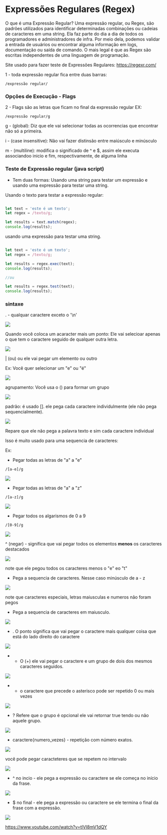 # Expressões Regulares (Regex) 

O que é uma Expressão Regular?
Uma expressão regular, ou Regex, são padrões utilizados para identificar determinadas combinações ou cadeias de caracteres em uma string. Ela faz parte do dia a dia de todos os programadores e administradores de infra. Por meio dela, podemos validar a entrada de usuários ou encontrar alguma informação em logs, documentação ou saída de comando. O mais legal é que as Regex são escritas independentes de uma linguagem de programação.

Site usado para fazer teste de Expressões Regulares:
https://regexr.com/

1 - toda expressão regular fica entre duas barras:
```
/expressão regular/
```

### Opções de Execução - Flags

2 - Flags são as letras que ficam no final da expressão regular EX:
```
/expressão regular/g
```
g - (global): Diz que ele vai selecionar todas as ocorrencias que encontrar não só a primeira.

i - (case insensitive): Não vai fazer distinsão entre maiúsculo e minúsculo

m - (multiline): modifica o significado de ^ e $, assim ele executa associandoo inicio e fim, respectivamente, de alguma linha

### Teste de Expressão regular (java script)

- Tem duas formas: Usando uma string para testar um expressão e usando uma expressão para testar uma string.

Usando o texto para testar a expressão regular:
```javascript

let text = 'este é um texto';
let regex = /texto/g;

let results = text.match(regex);
console.log(results);
```

usando uma expressão para testar uma string.
```javascript

let text = 'este é um texto';
let regex = /texto/g;

let results = regex.exec(text);
console.log(results);

//ou

let results = regex.test(text);
console.log(results);
```

### sintaxe

. - qualquar caractere exceto o '\n'

<img src=".assets/01.JPG">

Quando você coloca um acaracter mais um ponto: Ele vai selecioar apenas o que tem o caractere seguido de qualquer outra letra.

<img src=".assets/02.JPG">

| (ou) ou ele vai pegar um elemento ou outro

Ex: Você quer selecionar um "e" ou "é"

<img src=".assets/03.JPG">

agrupamento: Você usa o () para formar um grupo

<img src=".assets/04.JPG">

padrão: é usado []. ele pega cada caractere individulmente (ele não pega sequencialmente).

<img src=".assets/05.JPG">

Repare que ele não pega a palavra texto e sim cada caractere individual

Isso é muito usado para uma sequencia de caracteres:

Ex: 
- Pegar todas as letras de "a" a "e"

```
/[a-e]/g
```

<img src=".assets/06.JPG">

- Pegar todas as letras de "a" a "z"

```
/[a-z]/g
```

<img src=".assets/07.JPG">

- Pegar todos os algarismos de 0 a 9

```
/[0-9]/g
```

<img src=".assets/08.JPG">

^ (negar) - significa que vai pegar todos os elementos **menos** os caracteres destacados

<img src=".assets/09.JPG">

note que ele pegou todos os caracteres menos o "e" eo "t"

- Pega a sequencia de caracteres. Nesse caso minúsculo de a - z

<img src=".assets/10.JPG">

note que caracteres especiais, letras maiusculas e numeros não foram pegos

- Pega a sequencia de caracteres em maiusculo. 

<img src=".assets/11.JPG">

- . O ponto significa que vai pegar o caractere mais qualquer coisa que está do lado direito do caractere

<img src=".assets/12.JPG">

- + O (+) ele vai pegar o caractere e um grupo de dois dos mesmos caracteres seguidos.

<img src=".assets/13.JPG">

- * o caractere que precede o asterisco pode ser repetido 0 ou mais vezes

<img src=".assets/14.JPG">

- ? Refere que o grupo é opcional ele vai retornar true tendo ou não aquele grupo.

<img src=".assets/15.JPG">

- caractere{numero_vezes} - repetição com número exatos.

<img src=".assets/16.JPG">

você pode pegar caracteteres que se repetem no intervalo

<img src=".assets/17.JPG">

- ^ no incio - ele pega a expressão ou caractere se ele começa no início da frase.

<img src=".assets/18.jpg">

- $ no final - ele pega a expressão ou caractere se ele termina o final da frase com a expressão.

<img src=".assets/19.JPG">

https://www.youtube.com/watch?v=tlVI8mV1dQY

